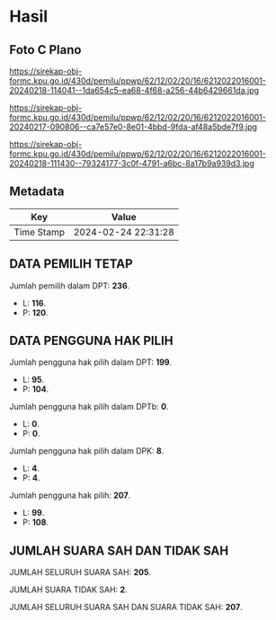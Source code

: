 # Hasil

## Foto C Plano

https://sirekap-obj-formc.kpu.go.id/430d/pemilu/ppwp/62/12/02/20/16/6212022016001-20240218-114041--1da654c5-ea68-4f68-a256-44b6429661da.jpg

https://sirekap-obj-formc.kpu.go.id/430d/pemilu/ppwp/62/12/02/20/16/6212022016001-20240217-090806--ca7e57e0-8e01-4bbd-9fda-af48a5bde7f9.jpg

https://sirekap-obj-formc.kpu.go.id/430d/pemilu/ppwp/62/12/02/20/16/6212022016001-20240218-111430--79324177-3c0f-4791-a6bc-8a17b9a939d3.jpg


## Metadata

| Key        | Value               |
| ---------- | ------------------- |
| Time Stamp | 2024-02-24 22:31:28 |


## DATA PEMILIH TETAP

Jumlah pemilih dalam DPT: **236**.
 * L: **116**.
 * P: **120**.

## DATA PENGGUNA HAK PILIH

Jumlah pengguna hak pilih dalam DPT: **199**.
 * L: **95**.
 * P: **104**.

Jumlah pengguna hak pilih dalam DPTb: **0**.
 * L: **0**.
 * P: **0**.

Jumlah pengguna hak pilih dalam DPK: **8**.
 * L: **4**.
 * P: **4**.

Jumlah pengguna hak pilih: **207**.
 * L: **99**.
 * P: **108**.

## JUMLAH SUARA SAH DAN TIDAK SAH

JUMLAH SELURUH SUARA SAH: **205**.

JUMLAH SUARA TIDAK SAH: **2**.

JUMLAH SELURUH SUARA SAH DAN SUARA TIDAK SAH: **207**.


